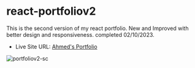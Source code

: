 # react-portfoliov2

This is the second version of my react portfolio.
New and Improved with better design and responsiveness.
completed 02/10/2023.

- Live Site URL: [Ahmed's Portfolio](https://ahmedalkhatib.netlify.app/)

![portfoliov2-sc](https://user-images.githubusercontent.com/90983346/218154375-1015c1ea-6736-4746-9fb6-fa3cfc2e4aae.png)
